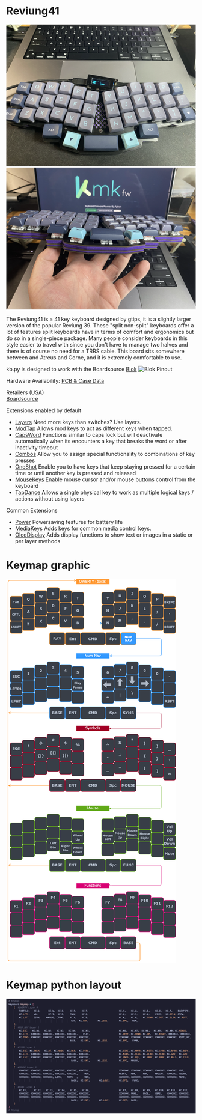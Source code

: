 # Reviung41

![Reviung41](img/top.png)
![Reviung41_Layers](img/layers.png)

The Reviung41 is a 41 key keyboard designed by gtips, it is a slightly larger version of the popular Reviung 39. These "split non-split" keyboards offer a lot of features split keyboards have in terms of comfort and ergonomics but do so in a single-piece package. Many people consider keyboards in this style easier to travel with since you don't have to manage two halves and there is of course no need for a TRRS cable. This board sits somewhere between and Atreus and Corne, and it is extremely comfortable to use.

kb.py is designed to work with the Boardsource [Blok](https://peg.software/docs/blok) 
<img src="https://boardsource.imgix.net/617d3ea0-dd21-11ec-8169-f7a98d6afdaa.png" alt="Blok Pinout" width="400"/>

Hardware Availability: [PCB & Case Data](https://github.com/gtips/reviung/tree/master/reviung41)

Retailers (USA)  
[Boardsource](https://boardsource.xyz/store/5f2ef1b52bf5e8714a60f613)  

Extensions enabled by default  
- [Layers](http://kmkfw.io/docs/layers) Need more keys than switches? Use layers.
- [ModTap](http://kmkfw.io/docs/modtap) Allows mod keys to act as different keys when tapped.
- [CapsWord](http://kmkfw.io/docs/capsword) Functions similar to caps lock but will deactivate automatically when its encounters a key that breaks the word or after inactivity timeout
- [Combos](http://kmkfw.io/docs/combos) Allow you to assign special functionality to combinations of key presses
- [OneShot](http://kmkfw.io/docs/oneshot) Enable you to have keys that keep staying pressed for a certain time or until another key is pressed and released
- [MouseKeys](http://kmkfw.io/docs/mouse_keys) Enable mouse cursor and/or mouse buttons control from the keyboard
- [TapDance](http://kmkfw.io/docs/tapdance) Allows a single physical key to work as multiple logical keys / actions without using layers 

Common Extensions
- [Power](/docs/power.md) Powersaving features for battery life
- [MediaKeys](http://kmkfw.io/docs/media_keys) Adds keys for common media control keys.
- [OledDisplay](http://kmkfw.io/docs/peg_oled_display) Adds display functions to show text or images in a static or per layer methods

# Keymap graphic
![Keymap](img/Reviung41_Keymp_v2.png)

# Keymap python layout
![CodeKeymap](img/Reviung41_Keymp.png)
